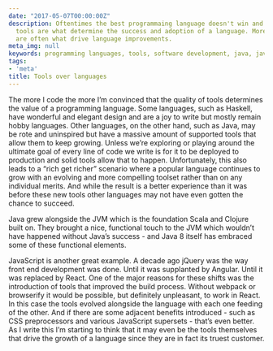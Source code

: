 ```yaml
---
date: "2017-05-07T00:00:00Z"
description: Oftentimes the best programmaing language doesn't win and it's because
  tools are what determine the success and adoption of a language. Moreso, the tools
  are often what drive language improvements.
meta_img: null
keywords: programming languages, tools, software development, java, javascript
tags:
- 'meta'
title: Tools over languages
---
```


The more I code the more I’m convinced that the quality of tools determines the value of a programming language. Some languages, such as Haskell, have wonderful and elegant design and are a joy to write but mostly remain hobby languages. Other languages, on the other hand, such as Java, may be rote and uninspired but have a massive amount of supported tools that allow them to keep growing. Unless we’re exploring or playing around the ultimate goal of every line of code we write is for it to be deployed to production and solid tools allow that to happen. Unfortunately, this also leads to a “rich get richer” scenario where a popular language continues to grow with an evolving and more compelling toolset rather than on any individual merits. And while the result is a better experience than it was before these new tools other languages may not have even gotten the chance to succeed.

Java grew alongside the JVM which is the foundation Scala and Clojure built on. They brought a nice, functional touch to the JVM which wouldn’t have happened without Java’s success - and Java 8 itself has embraced some of these functional elements.

JavaScript is another great example. A decade ago jQuery was the way front end development was done. Until it was supplanted by Angular. Until it was replaced by React. One of the major reasons for these shifts was the introduction of tools that improved the build process. Without webpack or browserify it would be possible, but definitely unpleasant, to work in React. In this case the tools evolved alongside the language with each one feeding of the other. And if there are some adjacent benefits introduced - such as CSS preprocessors and various JavaScript supersets - that’s even better. As I write this I’m starting to think that it may even be the tools themselves that drive the growth of a language since they are in fact its truest customer.
